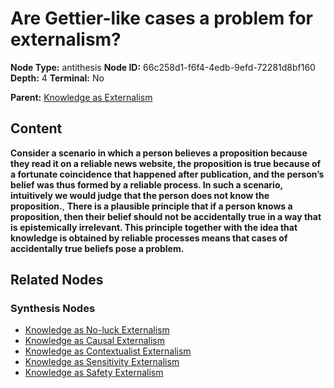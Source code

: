 # Are Gettier-like cases a problem for externalism?

**Node Type:** antithesis
**Node ID:** 66c258d1-f6f4-4edb-9efd-72281d8bf160
**Depth:** 4
**Terminal:** No

**Parent:** [Knowledge as Externalism](knowledge-as-externalism-synthesis-38d77a8b-453e-4e98-ace4-586de3d22f1d.md)

## Content

**Consider a scenario in which a person believes a proposition because they read it on a reliable news website, the proposition is true because of a fortunate coincidence that happened after publication, and the person’s belief was thus formed by a reliable process. In such a scenario, intuitively we would judge that the person does not know the proposition.**, **There is a plausible principle that if a person knows a proposition, then their belief should not be accidentally true in a way that is epistemically irrelevant. This principle together with the idea that knowledge is obtained by reliable processes means that cases of accidentally true beliefs pose a problem.**

## Related Nodes

### Synthesis Nodes

- [Knowledge as No-luck Externalism](knowledge-as-no-luck-externalism-synthesis-9d2967ae-915d-4701-92aa-1a4297f47cac.md)
- [Knowledge as Causal Externalism](knowledge-as-causal-externalism-synthesis-c7cdeea4-006f-4935-a935-27d2790e2458.md)
- [Knowledge as Contextualist Externalism](knowledge-as-contextualist-externalism-synthesis-b9b09f3e-1c95-40f9-9e11-2d5f30fb7d34.md)
- [Knowledge as Sensitivity Externalism](knowledge-as-sensitivity-externalism-synthesis-438686c3-2737-402d-85ee-6fee2b6e1e9f.md)
- [Knowledge as Safety Externalism](knowledge-as-safety-externalism-synthesis-d350bf47-7b70-4afb-9081-b1f6cf6fd071.md)
